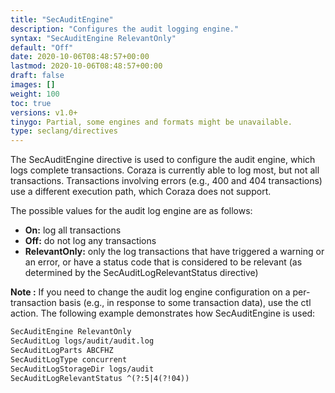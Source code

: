 ```yaml
---
title: "SecAuditEngine"
description: "Configures the audit logging engine."
syntax: "SecAuditEngine RelevantOnly"
default: "Off"
date: 2020-10-06T08:48:57+00:00
lastmod: 2020-10-06T08:48:57+00:00
draft: false
images: []
weight: 100
toc: true
versions: v1.0+
tinygo: Partial, some engines and formats might be unavailable.
type: seclang/directives
---
```


The SecAuditEngine directive is used to configure the audit engine, which logs complete transactions. Coraza is currently able to log most, but not all transactions. Transactions involving errors (e.g., 400 and 404 transactions) use a different execution path, which Coraza does not support.

The possible values for the audit log engine are as follows:

- **On:** log all transactions
- **Off:** do not log any transactions
- **RelevantOnly:** only the log transactions that have triggered a warning or an error, or have a status code that is considered to be relevant (as determined by the SecAuditLogRelevantStatus directive)
  
**Note :** If you need to change the audit log engine configuration on a per-transaction basis (e.g., in response to some transaction data), use the ctl action. The following example demonstrates how SecAuditEngine is used:

```apache
SecAuditEngine RelevantOnly
SecAuditLog logs/audit/audit.log
SecAuditLogParts ABCFHZ 
SecAuditLogType concurrent 
SecAuditLogStorageDir logs/audit 
SecAuditLogRelevantStatus ^(?:5|4(?!04))
```
